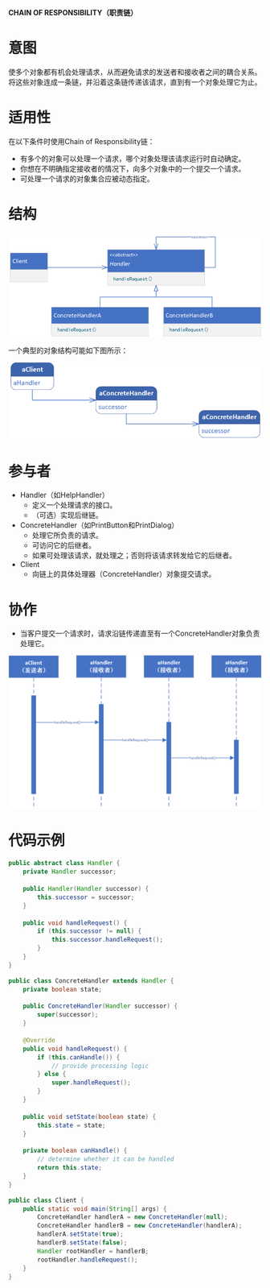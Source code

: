**CHAIN OF RESPONSIBILITY（职责链）**

# 意图

使多个对象都有机会处理请求，从而避免请求的发送者和接收者之间的耦合关系。将这些对象连成一条链，并沿着这条链传递该请求，直到有一个对象处理它为止。

# 适用性

在以下条件时使用Chain of Responsibility链：

* 有多个的对象可以处理一个请求，哪个对象处理该请求运行时自动确定。
* 你想在不明确指定接收者的情况下，向多个对象中的一个提交一个请求。
* 可处理一个请求的对象集合应被动态指定。

# 结构

![class diagram](./assets/class.png)

一个典型的对象结构可能如下图所示：

![object diagram](./assets/object.png)

# 参与者

* Handler（如HelpHandler）
    * 定义一个处理请求的接口。
    * （可选）实现后继链。
* ConcreteHandler（如PrintButton和PrintDialog）
    * 处理它所负责的请求。
    * 可访问它的后继者。
    * 如果可处理该请求，就处理之；否则将该请求转发给它的后继者。
* Client
    * 向链上的具体处理器（ConcreteHandler）对象提交请求。

# 协作

* 当客户提交一个请求时，请求沿链传递直至有一个ConcreteHandler对象负责处理它。

![sequence diagram](./assets/sequence.png)

# 代码示例

```java
public abstract class Handler {
    private Handler successor;

    public Handler(Handler successor) {
        this.successor = successor;
    }

    public void handleRequest() {
        if (this.successor != null) {
            this.successor.handleRequest();
        }
    }
}
```

```java
public class ConcreteHandler extends Handler {
    private boolean state;

    public ConcreteHandler(Handler successor) {
        super(successor);
    }

    @Override
    public void handleRequest() {
        if (this.canHandle()) {
            // provide processing logic
        } else {
            super.handleRequest();
        }
    }

    public void setState(boolean state) {
        this.state = state;
    }

    private boolean canHandle() {
        // determine whether it can be handled
        return this.state;
    }
}
```

```java
public class Client {
    public static void main(String[] args) {
        ConcreteHandler handlerA = new ConcreteHandler(null);
        ConcreteHandler handlerB = new ConcreteHandler(handlerA);
        handlerA.setState(true);
        handlerB.setState(false);
        Handler rootHandler = handlerB;
        rootHandler.handleRequest();
    }
}
```